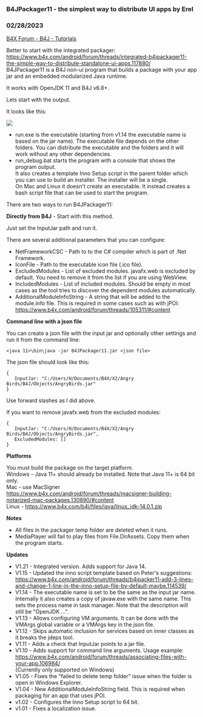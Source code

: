 ### B4JPackager11 - the simplest way to distribute UI apps by Erel
### 02/28/2023
[B4X Forum - B4J - Tutorials](https://www.b4x.com/android/forum/threads/99835/)

Better to start with the integrated packager: <https://www.b4x.com/android/forum/threads/integrated-b4jpackager11-the-simple-way-to-distribute-standalone-ui-apps.117880/>  
B4JPackager11 is a B4J non-ui program that builds a package with your app jar and an embedded modularized Java runtime.  
  
It works with OpenJDK 11 and B4J v6.8+.  
  
Lets start with the output.  
  
It looks like this:  
  
![](https://www.b4x.com/basic4android/images/SS-2018-11-28_16.43.14.png)  
  
- run.exe is the executable (starting from v1.14 the executable name is based on the jar name). The executable file depends on the other folders. You can distribute the executable and the folders and it will work without any other dependencies.  
- run\_debug.bat starts the program with a console that shows the program output.  
It also creates a template Inno Setup script in the parent folder which you can use to build an installer. The installer will be a single.  
On Mac and Linux it doesn't create an executable. It instead creates a bash script file that can be used to start the program.  
  
There are two ways to run B4JPackager11:  
  
**Directly from B4J** - Start with this method.  
  
Just set the InputJar path and run it.  
  
There are several additional parameters that you can configure:  
- NetFrameworkCSC - Path to to the C# compiler which is part of .Net Framework.  
- IconFile - Path to the executable icon file (.ico file).  
- ExcludedModules - List of excluded modules. javafx.web is excluded by default. You need to remove it from the list if you are using WebView.  
- IncludedModules - List of included modules. Should be empty in most cases as the tool tries to discover the dependent modules automatically.  
- AdditionalModuleInfoString - A string that will be added to the module.info file. This is required in some cases such as with jPOI: <https://www.b4x.com/android/forum/threads/105311/#content>  
  
**Command line with a json file**  
  
You can create a json file with the input jar and optionally other settings and run it from the command line:  

```B4X
<java 11>\bin\java -jar B4JPackager11.jar <json file>
```

  
  
The json file should look like this:  

```B4X
{  
   InputJar: "C:/Users/H/Documents/B4X/X2/Angry Birds/B4J/Objects/AngryBirds.jar"  
}
```

  
Use forward slashes as I did above.  
  
If you want to remove javafx.web from the excluded modules:  

```B4X
{  
   InputJar: "C:/Users/H/Documents/B4X/X2/Angry Birds/B4J/Objects/AngryBirds.jar",  
   ExcludedModules: []  
}
```

  
  
**Platforms**  
  
You must build the package on the target platform.  
Windows - Java 11+ should already be installed. Note that Java 11+ is 64 bit only.  
Mac - use MacSigner <https://www.b4x.com/android/forum/threads/macsigner-building-notarized-mac-packages.130890/#content>  
Linux - <https://www.b4x.com/b4j/files/java/linux_jdk-14.0.1.zip>  
  
**Notes**  
  
- All files in the packager temp folder are deleted when it runs.  
- MediaPlayer will fail to play files from File.DirAssets. Copy them when the program starts.  
  
**Updates**  
  
- V1.21 - Integrated version. Adds support for Java 14.  
- V1.15 - Updated the inno script template based on Peter's suggestions: <https://www.b4x.com/android/forum/threads/b4jpacker11-add-3-lines-and-change-1-line-in-the-inno-setup-file-by-default-maybe.114539/>  
- V1.14 - The executable name is set to be the same as the input jar name. Internally it also creates a copy of javaw.exe with the same name. This sets the process name in task manager. Note that the description will still be "OpenJDK …".  
- V1.13 - Allows configuring VM arguments. It can be done with the VMArgs global variable or a VMArgs key in the json file.  
- V1.12 - Skips automatic inclusion for services based on inner classes as it breaks the jdeps tool.  
- V1.11 - Adds a check that InputJar points to a jar file.  
- V1.10 - Adds support for command line arguments. Usage example: <https://www.b4x.com/android/forum/threads/associating-files-with-your-app.106984/>  
(Currently only supported on Windows)  
- V1.05 - Fixes the "failed to delete temp folder" issue when the folder is open in Windows Explorer.  
- V1.04 - New AdditionalModuleInfoString field. This is required when packaging for an app that uses jPOI.  
- v1.02 - Configures the Inno Setup script to 64 bit.  
- v1.01 - Fixes a localization issue.